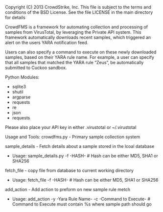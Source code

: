 Copyright (C) 2013 CrowdStrike, Inc.
This file is subject to the terms and conditions of the BSD License.
See the file LICENSE in the main directory for details


CrowdFMS is a framework for automating collection and processing of samples from
VirusTotal, by leveraging the Private API system.   This framework automatically 
downloads recent samples, which triggered an alert on the users YARA notification feed. 

Users can also specify a command to execute on these newly downloaded samples, 
based on their YARA rule name.  For example, a user can specify that all samples 
that matched the YARA rule “Zeus”, be automatically submitted to Cuckoo sandbox.


Python Modules:
 - sqlite3
 - shutil
 - argparse
 - requests
 - re
 - json
 - requests

Please also place your API key in either .virustotal or ~/.virustotal

Usage and Tools:
 crowdfms.py - Primary sample collection system

 sample_details - Fetch details about a sample stored in the lcoal database 
  + Usage: sample_details.py -f -HASH-       # Hash can be either MD5, SHA1 or SHA256

 fetch_file - copy file from database to current working directory
  + Usage: fetch_file -f -HASH-   # Hash can be either MD5, SHA1 or SHA256 

 add_action - Add action to preform on new sample rule metch
  + Usage: add_action -y -Yara Rule Name- -c -Command to Execute-   # Command to Execute must contain %s where sample path should go
 
 
